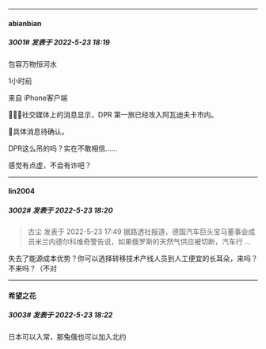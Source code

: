 

*****

####  abianbian  
##### 3001#       发表于 2022-5-23 18:19

包容万物恒河水

1小时前

来自 iPhone客户端

🔺🇷🇺社交媒体上的消息显示，DPR 第一旅已经攻入阿瓦迪夫卡市内。

🔺具体消息待确认。

DPR这么吊的吗？实在不敢相信……

感觉有点虚，不会有诈吧？

*****

####  lin2004  
##### 3002#       发表于 2022-5-23 18:20

<blockquote>古尘 发表于 2022-5-23 17:49
据路透社报道，德国汽车巨头宝马董事会成员米兰内德尔科维奇警告说，如果俄罗斯的天然气供应被切断，汽车行 ...</blockquote>
失去了能源成本优势？你可以选择转移技术产线人员到人工便宜的长耳朵，来吗？不来吗？（不对

*****

####  希望之花  
##### 3003#       发表于 2022-5-23 18:22

日本可以入常，那兔俄也可以加入北约

